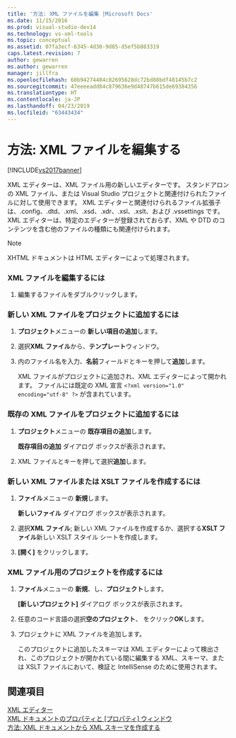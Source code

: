 ```yaml
---
title: '方法: XML ファイルを編集 |Microsoft Docs'
ms.date: 11/15/2016
ms.prod: visual-studio-dev14
ms.technology: vs-xml-tools
ms.topic: conceptual
ms.assetid: 07fa3ecf-6345-4d30-9d85-d5ef5b083319
caps.latest.revision: 7
author: gewarren
ms.author: gewarren
manager: jillfra
ms.openlocfilehash: 60b94274404c82695628dc72bd88bdf48145b7c2
ms.sourcegitcommit: 47eeeeadd84c879636e9d48747b615de69384356
ms.translationtype: HT
ms.contentlocale: ja-JP
ms.lasthandoff: 04/23/2019
ms.locfileid: "63443434"
---
```

# <a name="how-to-edit-xml-files"></a>方法: XML ファイルを編集する
[!INCLUDE[vs2017banner](../includes/vs2017banner.md)]

XML エディターは、XML ファイル用の新しいエディターです。 スタンドアロンの XML ファイル、または Visual Studio プロジェクトと関連付けられたファイルに対して使用できます。 XML エディターと関連付けられるファイル拡張子は、.config、.dtd、.xml、.xsd、.xdr、.xsl、.xslt、および .vssettings です。 XML エディターは、特定のエディターが登録されておらず、XML や DTD のコンテンツを含む他のファイルの種類にも関連付けられます。  
  
> [!NOTE]
> XHTML ドキュメントは HTML エディターによって処理されます。  
  
### <a name="to-edit-an-xml-file"></a>XML ファイルを編集するには  
  
1. 編集するファイルをダブルクリックします。  
  
### <a name="to-add-a-new-xml-file-to-a-project"></a>新しい XML ファイルをプロジェクトに追加するには  
  
1. **プロジェクト**メニューの **新しい項目の追加**します。  
  
2. 選択**XML ファイル**から、**テンプレート**ウィンドウ。  
  
3. 内のファイル名を入力、**名前**フィールドとキーを押して**追加**します。  
  
     XML ファイルがプロジェクトに追加され、XML エディターによって開かれます。 ファイルには既定の XML 宣言 `<?xml version="1.0" encoding="utf-8" ?>` が含まれています。  
  
### <a name="to-add-an-existing-xml-file-to-a-project"></a>既存の XML ファイルをプロジェクトに追加するには  
  
1. **プロジェクト**メニューの **既存項目の追加**します。  
  
     **既存項目の追加** ダイアログ ボックスが表示されます。  
  
2. XML ファイルとキーを押して選択**追加**します。  
  
### <a name="to-create-a-new-xml-or-xslt-file"></a>新しい XML ファイルまたは XSLT ファイルを作成するには  
  
1. **ファイル**メニューの **新規**します。  
  
     **新しいファイル** ダイアログ ボックスが表示されます。  
  
2. 選択**XML ファイル**; 新しい XML ファイルを作成するか、選択する**XSLT ファイル**新しい XSLT スタイル シートを作成します。  
  
3. **[開く]** をクリックします。  
  
### <a name="to-create-a-project-for-xml-files"></a>XML ファイル用のプロジェクトを作成するには  
  
1. **ファイル**メニューの **新規**、し、**プロジェクト**します。  
  
     **[新しいプロジェクト]** ダイアログ ボックスが表示されます。  
  
2. 任意のコード言語の選択**空のプロジェクト**、 をクリック**OK**します。  
  
3. プロジェクトに XML ファイルを追加します。  
  
     このプロジェクトに追加したスキーマは XML エディターによって検出され、このプロジェクトが開かれている間に編集する XML、スキーマ、または XSLT ファイルにおいて、検証と IntelliSense のために使用されます。  
  
## <a name="see-also"></a>関連項目  
 [XML エディター](../xml-tools/xml-editor.md)   
 [XML ドキュメントのプロパティと [プロパティ] ウィンドウ](../xml-tools/xml-document-properties-properties-window.md)   
 [方法: XML ドキュメントから XML スキーマを作成する](../xml-tools/how-to-create-an-xml-schema-from-an-xml-document.md)
